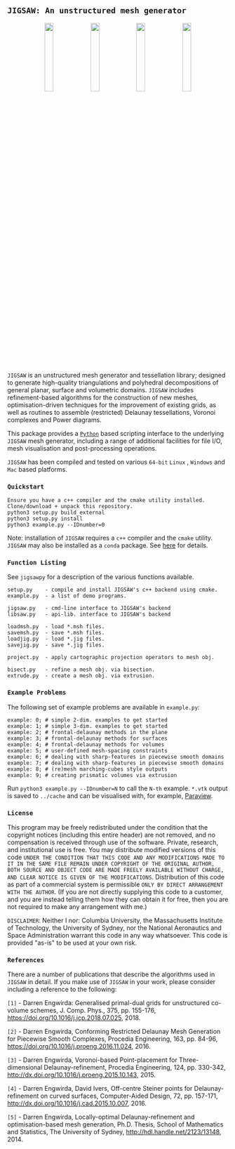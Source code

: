 ## `JIGSAW: An unstructured mesh generator`

<p align="middle">
  <img src = "../master/external/jigsaw/img/bunny-TRIA3-1.png" width="20%">
  <img src = "../master/external/jigsaw/img/bunny-TRIA3-2.png" width="20%">
  <img src = "../master/external/jigsaw/img/bunny-TRIA3-3.png" width="20%">
  <img src = "../master/external/jigsaw/img/bunny-TRIA4-3.png" width="20%">
</p>

`JIGSAW` is an unstructured mesh generator and tessellation library; designed to generate high-quality triangulations and polyhedral decompositions of general planar, surface and volumetric domains. `JIGSAW` includes refinement-based algorithms for the construction of new meshes, optimisation-driven techniques for the improvement of existing grids, as well as routines to assemble (restricted) Delaunay tessellations, Voronoi complexes and Power diagrams.

This package provides a <a href="http://www.python.org">`Python`</a> based scripting interface to the underlying `JIGSAW` mesh generator, including a range of additional facilities for file I/O, mesh visualisation and post-processing operations.

`JIGSAW` has been compiled and tested on various `64-bit` `Linux` , `Windows` and `Mac` based platforms. 

### `Quickstart`

    Ensure you have a c++ compiler and the cmake utility installed.
    Clone/download + unpack this repository.
    python3 setup.py build_external
    python3 setup.py install
    python3 example.py --IDnumber=0
    
Note: installation of `JIGSAW` requires a `c++` compiler and the `cmake` utility. `JIGSAW` may also be installed as a `conda` package. See <a href="https://github.com/dengwirda/jigsaw">here</a> for details.
    
### `Function Listing`

See `jigsawpy` for a description of the various functions available.

    setup.py    - compile and install JIGSAW's c++ backend using cmake.
    example.py  - a list of demo programs. 
    
    jigsaw.py   - cmd-line interface to JIGSAW's backend
    libsaw.py   - api-lib. interface to JIGSAW's backend
    
    loadmsh.py  - load *.msh files.
    savemsh.py  - save *.msh files.
    loadjig.py  - load *.jig files.
    savejig.py  - save *.jig files.

    project.py  - apply cartographic projection operators to mesh obj.

    bisect.py   - refine a mesh obj. via bisection.
    extrude.py  - create a mesh obj. via extrusion.

### `Example Problems`

The following set of example problems are available in `example.py`:

    example: 0; # simple 2-dim. examples to get started
    example: 1; # simple 3-dim. examples to get started
    example: 2; # frontal-delaunay methods in the plane
    example: 3; # frontal-delaunay methods for surfaces
    example: 4; # frontal-delaunay methods for volumes
    example: 5; # user-defined mesh-spacing constraints
    example: 6; # dealing with sharp-features in piecewise smooth domains
    example: 7; # dealing with sharp-features in piecewise smooth domains
    example: 8; # (re)mesh marching-cubes style outputs
    example: 9; # creating prismatic volumes via extrusion

Run `python3 example.py --IDnumber=N` to call the `N-th` example. `*.vtk` output is saved to `../cache` and can be visualised with, for example, <a href=https://www.paraview.org/>Paraview</a>.

### `License`

This program may be freely redistributed under the condition that the copyright notices (including this entire header) are not removed, and no compensation is received through use of the software.  Private, research, and institutional use is free.  You may distribute modified versions of this code `UNDER THE CONDITION THAT THIS CODE AND ANY MODIFICATIONS MADE TO IT IN THE SAME FILE REMAIN UNDER COPYRIGHT OF THE ORIGINAL AUTHOR, BOTH SOURCE AND OBJECT CODE ARE MADE FREELY AVAILABLE WITHOUT CHARGE, AND CLEAR NOTICE IS GIVEN OF THE MODIFICATIONS`. Distribution of this code as part of a commercial system is permissible `ONLY BY DIRECT ARRANGEMENT WITH THE AUTHOR`. (If you are not directly supplying this code to a customer, and you are instead telling them how they can obtain it for free, then you are not required to make any arrangement with me.) 

`DISCLAIMER`:  Neither I nor: Columbia University, the Massachusetts Institute of Technology, the University of Sydney, nor the National Aeronautics and Space Administration warrant this code in any way whatsoever.  This code is provided "as-is" to be used at your own risk.

### `References`

There are a number of publications that describe the algorithms used in `JIGSAW` in detail. If you make use of `JIGSAW` in your work, please consider including a reference to the following:

`[1]` - Darren Engwirda: Generalised primal-dual grids for unstructured co-volume schemes, J. Comp. Phys., 375, pp. 155-176, https://doi.org/10.1016/j.jcp.2018.07.025, 2018.

`[2]` - Darren Engwirda, Conforming Restricted Delaunay Mesh Generation for Piecewise Smooth Complexes, Procedia Engineering, 163, pp. 84-96, https://doi.org/10.1016/j.proeng.2016.11.024, 2016.

`[3]` - Darren Engwirda, Voronoi-based Point-placement for Three-dimensional Delaunay-refinement, Procedia Engineering, 124, pp. 330-342, http://dx.doi.org/10.1016/j.proeng.2015.10.143, 2015.

`[4]` - Darren Engwirda, David Ivers, Off-centre Steiner points for Delaunay-refinement on curved surfaces, Computer-Aided Design, 72, pp. 157-171, http://dx.doi.org/10.1016/j.cad.2015.10.007, 2016.

`[5]` - Darren Engwirda, Locally-optimal Delaunay-refinement and optimisation-based mesh generation, Ph.D. Thesis, School of Mathematics and Statistics, The University of Sydney, http://hdl.handle.net/2123/13148, 2014.


